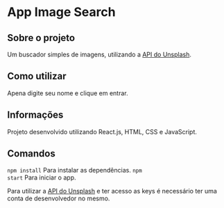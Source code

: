 # App Image Search

## Sobre o projeto

Um buscador simples de imagens, utilizando a <a href="https://unsplash.com/developers">API do Unsplash</a>.

## Como utilizar

Apena digite seu nome e clique em entrar.

## Informações

Projeto desenvolvido utilizando React.js, HTML, CSS e JavaScript.

## Comandos

<code>npm install</code> Para instalar as dependências.
<code>npm start</code> Para iniciar o app.

Para utilizar a <a href="https://unsplash.com/developers">API do Unsplash</a> e ter acesso as keys é necessário ter uma conta de desenvolvedor no mesmo.
